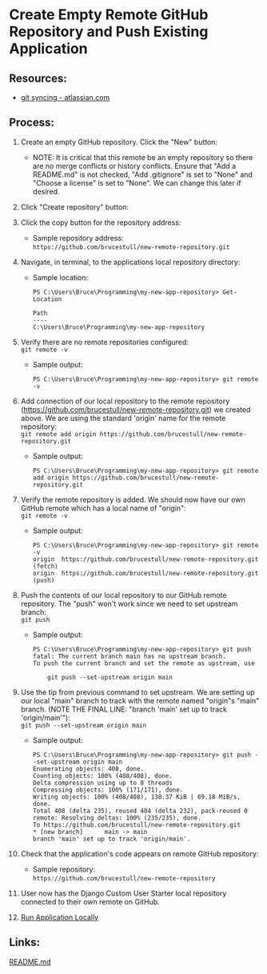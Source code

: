 # Create Empty Remote GitHub Repository and Push Existing Application


## Resources:

* [git syncing - atlassian.com](https://www.atlassian.com/git/tutorials/syncing)

## Process:

1. Create an empty GitHub repository. Click the "New" button:
    * NOTE: It is critical that this remote be an empty repository so there are no merge conflicts or history conflicts. Ensure that "Add a README.md" is not checked, "Add .gitignore" is set to "None" and "Choose a license" is set to "None". We can change this later if desired.

1. Click "Create repository" button:

1. Click the copy button for the repository address:
    * Sample repository address:  
    `https://github.com/brucestull/new-remote-repository.git`

1. Navigate, in terminal, to the applications local repository directory:
    * Sample location:  
        ```
        PS C:\Users\Bruce\Programming\my-new-app-repository> Get-Location

        Path
        ----
        C:\Users\Bruce\Programming\my-new-app-repository
        ```

1. Verify there are no remote repositories configured:  
`git remote -v`  
    * Sample output:
        ```
        PS C:\Users\Bruce\Programming\my-new-app-repository> git remote -v
        ```

1. Add connection of our local repository to the remote repository (https://github.com/brucestull/new-remote-repository.git) we created above. We are using the standard 'origin' name for the remote repository:  
    `git remote add origin https://github.com/brucestull/new-remote-repository.git`  
    * Sample output:
        ```
        PS C:\Users\Bruce\Programming\my-new-app-repository> git remote add origin https://github.com/brucestull/new-remote-repository.git
        ```

1. Verify the remote repository is added. We should now have our own GitHub remote which has a local name of "origin":  
`git remote -v`
    * Sample output:
        ```
        PS C:\Users\Bruce\Programming\my-new-app-repository> git remote -v
        origin  https://github.com/brucestull/new-remote-repository.git (fetch)
        origin  https://github.com/brucestull/new-remote-repository.git (push)
        ```

1. Push the contents of our local repository to our GitHub remote repository. The "push" won't work since we need to set upstream branch:  
`git push`  
    * Sample output:
        ```
        PS C:\Users\Bruce\Programming\my-new-app-repository> git push
        fatal: The current branch main has no upstream branch.
        To push the current branch and set the remote as upstream, use

            git push --set-upstream origin main
        ```

1. Use the tip from previous command to set upstream. We are setting up our local "main" branch to track with the remote named "origin"s "main" branch. (NOTE THE FINAL LINE: "branch 'main' set up to track 'origin/main'"):  
    `git push --set-upstream origin main`  
    * Sample output:
        ```
        PS C:\Users\Bruce\Programming\my-new-app-repository> git push --set-upstream origin main
        Enumerating objects: 408, done.
        Counting objects: 100% (408/408), done.
        Delta compression using up to 8 threads
        Compressing objects: 100% (171/171), done.
        Writing objects: 100% (408/408), 138.37 KiB | 69.18 MiB/s, done.
        Total 408 (delta 235), reused 404 (delta 232), pack-reused 0
        remote: Resolving deltas: 100% (235/235), done.
        To https://github.com/brucestull/new-remote-repository.git
        * [new branch]      main -> main
        branch 'main' set up to track 'origin/main'.
        ```

1. Check that the application's code appears on remote GitHub repository:
    * Sample repository:  
        `https://github.com/brucestull/new-remote-repository`

1. User now has the Django Custom User Starter local repository connected to their own remote on GitHub.

1. [Run Application Locally](run_application_locally.md)


## Links:
[README.md](../README.md)
